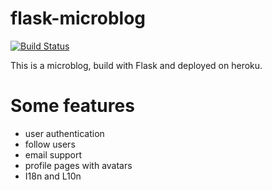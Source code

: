 # flask-microblog


[![Build Status](https://travis-ci.org/VitorGGs/flask-microblog.svg?branch=master)](https://travis-ci.org/VitorGGs/flask-microblog)


[](https://flask-mini-blog-br.herokuapp.com)

This is a microblog, build with Flask and deployed on heroku.


# Some features

- user authentication
- follow users
- email support
- profile pages with avatars
- I18n and L10n
